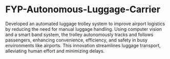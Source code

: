 # FYP-Autonomous-Luggage-Carrier
Developed an automated luggage trolley system to improve airport logistics by reducing the need for manual luggage handling. Using computer vision and a smart band system, the trolley autonomously tracks and follows passengers, enhancing convenience, efficiency, and safety in busy environments like airports. This innovation streamlines luggage transport, alleviating human effort and minimizing delays.
